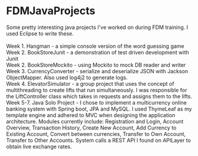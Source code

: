 # FDMJavaProjects
Some pretty interesting java projects I've worked on during FDM training. I used Eclipse to write these. <br/>
<br/>
Week 1. Hangman - a simple console version of the word guessing game <br/>
Week 2. BookStoreJunit - a demonstration of test driven development with Junit <br/>
Week 2. BookStoreMockito - using Mockito to mock DB reader and writer <br/>
Week 3. CurrencyConverter - serialize and deserialize JSON with Jackson ObjectMapper. Also used log4j2 to generate logs. <br/>
Week 4. ElevatorSimulator - a group project that uses the concept of multithreading to create lifts that run simultaneously. I was responsible for the LiftController class which takes in requests and assigns them to the lifts. <br/>
Week 5-7. Java Solo Project - I chose to implement a multicurrency online banking system with Spring boot, JPA and MySQL. I used ThymeLeaf as my template engine and adhered to MVC when designing the application architecture. Modules currently include: Registration and Login, Account Overview, Transaction History, Create New Account, Add Currency to Existing Account, Convert between currencies, Transfer to Own Account, Transfer to Other Accounts. System calls a REST API I found on APILayer to obtain live exchange rates.
